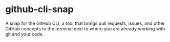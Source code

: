 # github-cli-snap
A snap for the GitHub CLI, a tool that brings pull requests, issues, and other GitHub concepts to the terminal next to where you are already working with git and your code.
